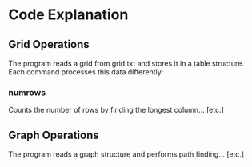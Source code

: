 # Code Explanation

## Grid Operations
The program reads a grid from grid.txt and stores it in a table structure.
Each command processes this data differently:

### numrows
Counts the number of rows by finding the longest column...
[etc.]

## Graph Operations
The program reads a graph structure and performs path finding...
[etc.]